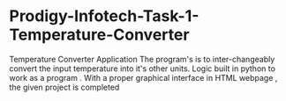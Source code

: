 # Prodigy-Infotech-Task-1-Temperature-Converter
Temperature Converter Application
The program's is to inter-changeably convert the input temperature into it's other units. Logic built in python to work as a program . 
With a proper graphical interface in HTML webpage , the given project is completed
